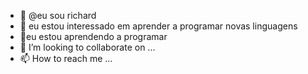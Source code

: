 - 👋  @eu sou richard
- 👀 eu estou interessado em aprender a programar novas linguagens 
- 🌱eu estou aprendendo a programar 
- 💞️ I’m looking to collaborate on ...
- 📫 How to reach me ...

<!---
richardgabrieldossantos/richardgabrieldossantos is a ✨ special ✨ repository because its `README.md` (this file) appears on your GitHub profile.
You can click the Preview link to take a look at your changes.
--->
